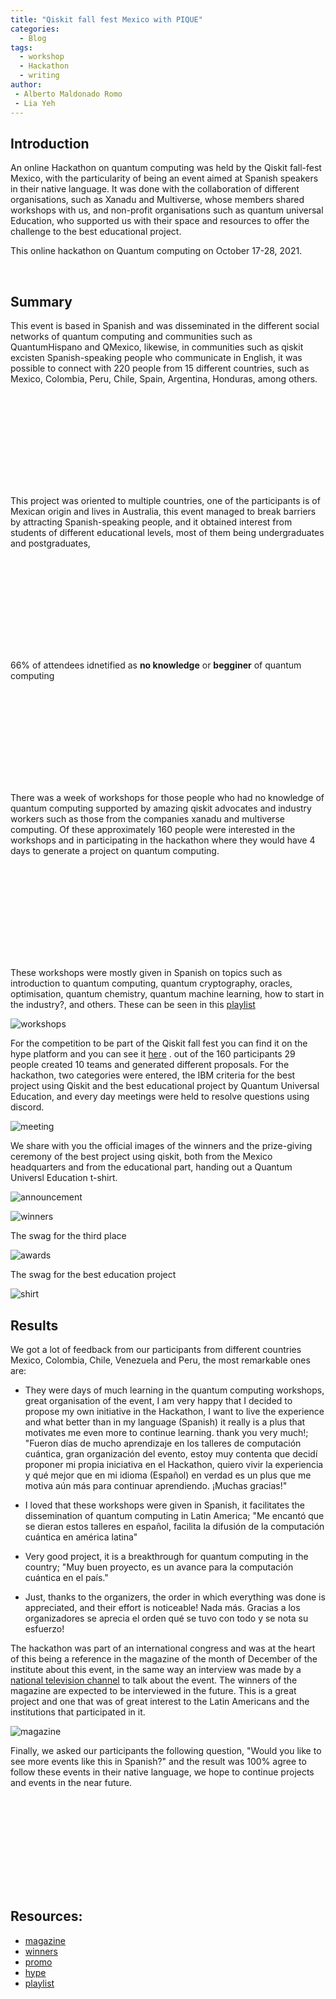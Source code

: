 ```yaml
---
title: "Qiskit fall fest Mexico with PIQUE"
categories:
  - Blog
tags:
  - workshop
  - Hackathon
  - writing
author:
 - Alberto Maldonado Romo
 - Lia Yeh
---
```


<script type="text/javascript" src="https://cdn.jsdelivr.net/npm/chart.xkcd@1.1/dist/chart.xkcd.min.js"></script> 


## Introduction

An online Hackathon on quantum computing was held by the Qiskit fall-fest Mexico, with the particularity of being an event aimed at Spanish speakers in their native language.
It was done with the collaboration of different organisations, such as Xanadu and Multiverse, whose members shared workshops with us, and non-profit organisations such as quantum universal Education, who supported us with their space and resources to offer the challenge to the best educational project.

This online hackathon on Quantum computing on October 17-28, 2021.


<br>


## Summary


This event is based in Spanish and was disseminated in the different social networks of quantum computing and communities such as QuantumHispano and QMexico, likewise, in communities such as qiskit excisten Spanish-speaking people who communicate in English, it was possible to connect with 220 people from 15 different countries, such as Mexico, Colombia, Peru, Chile, Spain, Argentina, Honduras, among others.


<div id="3303ea957f0c4e0fb747f76c98d1c4a5" class="chart-container" style="width: 700px">
        <svg id="chart_3303ea957f0c4e0fb747f76c98d1c4a5"></svg>
</div>


This project was oriented to multiple countries, one of the participants is of Mexican origin and lives in Australia, this event managed to break barriers by attracting Spanish-speaking people, and it obtained interest from students of different educational levels, most of them being undergraduates and postgraduates, 


<div id="cf05e3d25161444ebe6016a6e447c803" class="chart-container" style="width: 700px">
        <svg id="chart_cf05e3d25161444ebe6016a6e447c803"></svg>
    </div>

66% of  attendees idnetified  as  **no knowledge** or **begginer**  of quantum computing

 <div id="a38eece5fe994ec791096d3433754d90" class="chart-container" style="width: 700px">
            <svg id="chart_a38eece5fe994ec791096d3433754d90"></svg>
    </div>


There was a week of workshops for those people who had no knowledge of quantum computing supported by amazing qiskit advocates and industry workers such as those from the companies xanadu and multiverse computing. Of these approximately 160 people were interested in the workshops and in participating in the hackathon where they would have 4 days to generate a project on quantum computing.



<div id="39af896b75ac41e4a35702b5ee57dc50" class="chart-container" style="width: 700px">
            <svg id="chart_39af896b75ac41e4a35702b5ee57dc50"></svg>
        </div>

These workshops were mostly given in Spanish on topics such as introduction to quantum computing, quantum cryptography, oracles, optimisation, quantum chemistry, quantum machine learning, how to start in the industry?, and  others. These can be seen in this [playlist](https://www.youtube.com/watch?v=x0RMjEdHOmw&list=PLlU00HdSTWDwRnguUpTpSwbp_YBeaeN6t)



![workshops](/assets/images/hackathon/promo_talleres.png)      


For the competition to be part of the Qiskit fall fest you can find it on the hype platform and you can see it [here](https://qiskitfallfest.hypeinnovation.com/servlet/hype/IMT?documentTableId=396317855001974302&userAction=Browse&templateName=&documentId=184ef5cd6b1e8c527512c0231f5f474a) . out of the 160 participants 29 people created 10 teams and generated different proposals.
For the hackathon, two categories were entered, the IBM criteria for the best project using Qiskit and the best educational project by Quantum Universal Education, and every day meetings were held to resolve questions using discord.

![meeting](/assets/images/hackathon/meeting.png)      

We share with you the official images of the winners and the prize-giving ceremony of the best project using qiskit, both from the Mexico headquarters and from the educational part, handing out a Quantum Universl Education t-shirt.


![announcement](/assets/images/hackathon/anuncio.png)      


![winners](/assets/images/hackathon/ganadores.jpg)      

The swag for the third place

![awards](/assets/images/hackathon/1.png)  

The swag for the best education project

![shirt](/assets/images/designs/fsqc_shirt_pale-teal.png)      


## Results

We got a lot of feedback from our participants from different countries Mexico, Colombia, Chile, Venezuela and Peru, the most remarkable ones are: 


- They were days of much learning in the quantum computing workshops, great organisation of the event, I am very happy that I decided to propose my own initiative in the Hackathon, I want to live the experience and what better than in my language (Spanish) it really is a plus that motivates me even more to continue learning. thank you very much!; "Fueron días de mucho aprendizaje en los talleres de computación cuántica, gran organización del evento, estoy muy contenta que decidí proponer mi propia iniciativa en el Hackathon, quiero vivir la experiencia y qué mejor que en mi idioma (Español) en verdad es un plus que me motiva aún más para continuar aprendiendo. ¡Muchas gracias!"


- I loved that these workshops were given in Spanish, it facilitates the dissemination of quantum computing in Latin America; "Me encantó que se dieran estos talleres en español, facilita la difusión de la computación cuántica en américa latina"

- Very good project, it is a breakthrough for quantum computing in the country; "Muy buen proyecto, es un avance para la computación cuántica en el país."

- Just, thanks to the organizers, the order in which everything was done is appreciated, and their effort is noticeable! Nada más. Gracias a los organizadores se aprecia el orden qué se tuvo con todo y se nota su esfuerzo!


The hackathon was part of an international congress and was at the heart of this being a reference in the magazine of the month of December of the institute about this event, in the same way an interview was made by a [national television channel](https://canalonce.mx/) to talk about the event. The winners of the magazine are expected to be interviewed in the future. This is a great project and one that was of great interest to the Latin Americans and the institutions that participated in it.





![magazine](/assets/images/hackathon/magazine.jpg)      



Finally, we asked our participants the following question, "Would you like to see more events like this in Spanish?" and the result was 100% agree to follow these events in their native language, we hope to continue projects and events in the near future.


<div id="12ec2e85d4d34eeaa9f4458fa2c74bdb" class="chart-container" style="width: 500px">
            <svg id="chart_12ec2e85d4d34eeaa9f4458fa2c74bdb"></svg>
        </div>



## Resources:

- [magazine](https://www.facebook.com/cicipnoficial/photos/a.167258493381013/4632726710167480/)
- [winners](https://www.facebook.com/cicipnoficial/photos/pcb.4607243452715806/4607240386049446)
- [promo](https://www.facebook.com/CORECIC/photos/3112112655696390)
- [hype](https://qiskitfallfest.hypeinnovation.com/servlet/hype/IMT?userAction=BrowseCurrentUser&templateName=MenuItem)
- [playlist](https://www.youtube.com/watch?v=x0RMjEdHOmw&list=PLlU00HdSTWDwRnguUpTpSwbp_YBeaeN6t)


<script>


		const svg_3303ea957f0c4e0fb747f76c98d1c4a5 = document.querySelector('#chart_3303ea957f0c4e0fb747f76c98d1c4a5')
        const chart_3303ea957f0c4e0fb747f76c98d1c4a5 = new chartXkcd.Bar(svg_3303ea957f0c4e0fb747f76c98d1c4a5, {"title": "Percentage of participating countries", "data": {"datasets": [{"data": [60.45454545454545, 16.363636363636364, 8.636363636363636, 3.636363636363636, 3.1818181818181815, 1.3636363636363636, 1.3636363636363636, 0.909090909090909, 0.909090909090909, 0.4545454545454545, 0.4545454545454545, 0.4545454545454545, 0.4545454545454545, 0.4545454545454545, 0.4545454545454545, 0.004545454545454545]}], "labels": ["MX", "Other", "CO", "PE", "CL", "ES", "US", "BR", "IN", "BD", "PL", "VN", "AR", "AU", "DE", "HN"]}, "xLabel": "Country", "yLabel": "Porcentage (%)", "options": {"yTickCount": 3, "dataColors": ["#FFF1C9", "#F7B7A3", "#EA5F89", "#9B3192", "#57167E", "#47B39C", "#00529B"]}});

        const svg_cf05e3d25161444ebe6016a6e447c803 = document.querySelector('#chart_cf05e3d25161444ebe6016a6e447c803')
        const chart_cf05e3d25161444ebe6016a6e447c803 = new chartXkcd.Bar(svg_cf05e3d25161444ebe6016a6e447c803, {"title": "Educational level of registrants", "data": {"datasets": [{"data": [62.27272727272727, 19.545454545454547, 10.454545454545455, 3.1818181818181817, 1.8181818181818181, 1.3636363636363635, 0.9090909090909091, 0.45454545454545453]}], "labels": ["UG", "Ms", "PhD", "Industry", "Tch", "HS", "Postdoc", "Other"]}, "xLabel": "Academic Level", "yLabel": "Porcentage (%)", "options": {"yTickCount": 3, "dataColors": ["#FFF1C9", "#F7B7A3", "#EA5F89", "#9B3192", "#57167E", "#47B39C", "#00529B"]}});

        const svg_a38eece5fe994ec791096d3433754d90 = document.querySelector('#chart_a38eece5fe994ec791096d3433754d90')
        const chart_a38eece5fe994ec791096d3433754d90 = new chartXkcd.Pie(svg_a38eece5fe994ec791096d3433754d90, {"title": "Begginer", "data": {"datasets": [{"data": [66, 34]}], "labels": ["yes", "no"]}, "options": {"innerRadius": 0, "legendPosition": 1}})

        const svg_39af896b75ac41e4a35702b5ee57dc50 = document.querySelector('#chart_39af896b75ac41e4a35702b5ee57dc50')
        const chart_39af896b75ac41e4a35702b5ee57dc50 = new chartXkcd.Pie(svg_39af896b75ac41e4a35702b5ee57dc50, {"title": "Interested in participating in", "data": {"datasets": [{"data": [40.45454545454545, 4.090909090909091, 55.45454545454545]}], "labels": ["Attend the workshops", "Participate in the Hackathon", "Both"]}, "options": {"innerRadius": 0.6, "legendPosition": 1, "dataColors": ["#FFF1C9", "#EA5F89", "#47B39C"]}});

        const svg_12ec2e85d4d34eeaa9f4458fa2c74bdb = document.querySelector('#chart_12ec2e85d4d34eeaa9f4458fa2c74bdb')
            const chart_12ec2e85d4d34eeaa9f4458fa2c74bdb = new chartXkcd.Pie(svg_12ec2e85d4d34eeaa9f4458fa2c74bdb, {"title": "Would you like to see more events like this in Spanish?", "data": {"datasets": [{"data": [100, 0, 0]}], "labels": ["Yes", "No", "I don\'t sure"]}, "options": {"innerRadius": 0.6, "legendPosition": 1, "dataColors": ["#FFF1C9", "#EA5F89", "#47B39C"]}});
</script>







